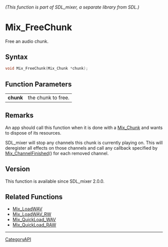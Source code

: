 ###### (This function is part of SDL_mixer, a separate library from SDL.)
# Mix_FreeChunk

Free an audio chunk.

## Syntax

```c
void Mix_FreeChunk(Mix_Chunk *chunk);

```

## Function Parameters

|               |                    |
| ------------- | ------------------ |
| **chunk**     | the chunk to free. |

## Remarks

An app should call this function when it is done with a
[Mix_Chunk](Mix_Chunk) and wants to dispose of its resources.

SDL_mixer will stop any channels this chunk is currently playing on. This
will deregister all effects on those channels and call any callback
specified by [Mix_ChannelFinished](Mix_ChannelFinished)() for each removed
channel.

## Version

This function is available since SDL_mixer 2.0.0.

## Related Functions

* [Mix_LoadWAV](Mix_LoadWAV)
* [Mix_LoadWAV_RW](Mix_LoadWAV_RW)
* [Mix_QuickLoad_WAV](Mix_QuickLoad_WAV)
* [Mix_QuickLoad_RAW](Mix_QuickLoad_RAW)

----
[CategoryAPI](CategoryAPI)


